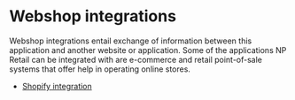 # Webshop integrations

Webshop integrations entail exchange of information between this application and another website or application. Some of the applications NP Retail can be integrated with are e-commerce and retail point-of-sale systems that offer help in operating online stores.

- [Shopify integration](./shopify/shopifyintegration.md)